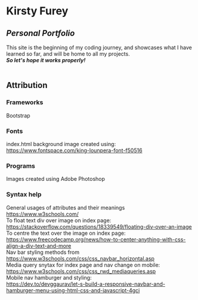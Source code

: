 # Kirsty Furey
## _Personal Portfolio_

This site is the beginning of my coding journey, and showcases what I have learned so far, and will be home to all my projects.</br>
***So let's hope it works properly!***
</br>
</br>
## Attribution ##
### Frameworks ###
Bootstrap
</br>

### Fonts ###
index.html background image created using:</br>
https://www.fontspace.com/king-lounpera-font-f50516
</br>

### Programs ###
Images created using Adobe Photoshop
</br>

### Syntax help ###
General usages of attributes and their meanings
</br>
https://www.w3schools.com/
</br>
To float text div over image on index page: 
</br>
https://stackoverflow.com/questions/18339549/floating-div-over-an-image
</br>
To centre the text over the image on index page: 
</br>
https://www.freecodecamp.org/news/how-to-center-anything-with-css-align-a-div-text-and-more
</br>
Nav bar styling methods from 
</br>
https://www.w3schools.com/css/css_navbar_horizontal.asp
</br>
Media query snytax for index page and nav change on mobile:
</br>
https://www.w3schools.com/css/css_rwd_mediaqueries.asp
<br>
Mobile nav hamburger and styling:
<br>
https://dev.to/devggaurav/let-s-build-a-responsive-navbar-and-hamburger-menu-using-html-css-and-javascript-4gci
<br>